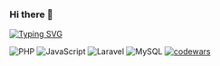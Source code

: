 ### Hi there 👋


[![Typing SVG](https://readme-typing-svg.herokuapp.com?color=%2336BCF7&lines=I'm+a+PHP+-programmer)](https://git.io/typing-svg)

![PHP](https://img.shields.io/badge/php-%23777BB4.svg?style=for-the-badge&logo=php&logoColor=white)
![JavaScript](https://img.shields.io/badge/javascript-%23323330.svg?style=for-the-badge&logo=javascript&logoColor=%23F7DF1E)
![Laravel](https://img.shields.io/badge/laravel-%23FF2D20.svg?style=for-the-badge&logo=laravel&logoColor=white)
![MySQL](https://img.shields.io/badge/mysql-%2300f.svg?style=for-the-badge&logo=mysql&logoColor=white)
[![codewars](https://www.codewars.com/users/username/badges/large)](https://www.codewars.com/users/neponymay)
